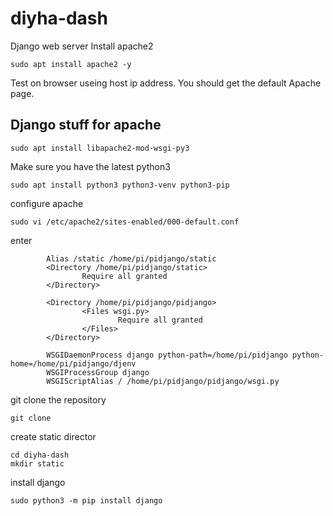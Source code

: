 # diyha-dash
Django web server
Install apache2
```
sudo apt install apache2 -y
```
Test on browser useing host ip address. You should get the default Apache page.

## Django stuff for apache
```
sudo apt install libapache2-mod-wsgi-py3
```
Make sure you have the latest python3
```
sudo apt install python3 python3-venv python3-pip
```
configure apache
```
sudo vi /etc/apache2/sites-enabled/000-default.conf
```
enter 
```
        Alias /static /home/pi/pidjango/static
        <Directory /home/pi/pidjango/static>
                Require all granted
        </Directory>

        <Directory /home/pi/pidjango/pidjango>
                <Files wsgi.py>
                        Require all granted
                </Files>
        </Directory>

        WSGIDaemonProcess django python-path=/home/pi/pidjango python-home=/home/pi/pidjango/djenv
        WSGIProcessGroup django
        WSGIScriptAlias / /home/pi/pidjango/pidjango/wsgi.py
```
git clone the repository
```
git clone
```
create static director
```
cd diyha-dash
mkdir static
```
install django
```
sudo python3 -m pip install django
```
